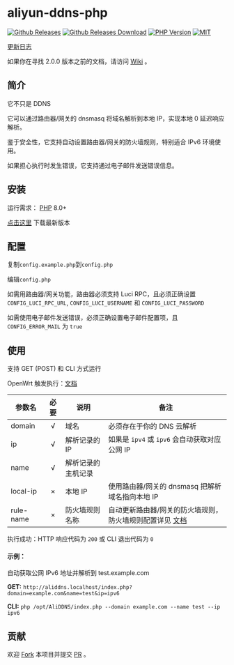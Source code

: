 # aliyun-ddns-php

<a href="https://github.com/Hill-98/aliyun-ddns-php/releases/latest"><img alt="Github Releases" src="https://img.shields.io/github/v/release/Hill-98/aliyun-ddns-php"></a>
<a href="https://github.com/Hill-98/aliyun-ddns-php/releases"><img alt="Github Releases Download" src="https://img.shields.io/github/downloads/Hill-98/aliyun-ddns-php/total"></a>
<a href="https://packagist.org/packages/hill-98/aliyun-ddns-php"><img alt="PHP Version" src="https://img.shields.io/packagist/php-v/hill-98/aliyun-ddns-php"></a>
<a href="https://github.com/Hill-98/aliyun-ddns-php/blob/master/LICENSE"><img alt="MIT" src="https://img.shields.io/github/license/Hill-98/aliyun-ddns-php"></a>

[更新日志](https://github.com/Hill-98/aliyun-ddns-php/blob/master/Changelog.md)

如果你在寻找 2.0.0 版本之前的文档，请访问 [Wiki](https://github.com/Hill-98/aliyun-ddns-php/wiki) 。

## 简介

它不只是 DDNS

它可以通过路由器/网关的 dnsmasq 将域名解析到本地 IP，实现本地 0 延迟响应解析。

鉴于安全性，它支持自动设置路由器/网关的防火墙规则，特别适合 IPv6 环境使用。

如果担心执行时发生错误，它支持通过电子邮件发送错误信息。

## 安装

运行需求： [PHP](https://php.net) 8.0+

[点击这里](https://github.com/Hill-98/aliyun-ddns-php/releases/latest/download/aliyun-ddns-php.zip) 下载最新版本

## 配置

复制`config.example.php`到`config.php`

编辑`config.php`

如需用路由器/网关功能，路由器必须支持 Luci RPC，且必须正确设置 `CONFIG_LUCI_RPC_URL`, `CONFIG_LUCI_USERNAME` 和 `CONFIG_LUCI_PASSWORD`

如需使用电子邮件发送错误，必须正确设置电子邮件配置项，且 `CONFIG_ERROR_MAIL` 为 `true`

## 使用

支持 GET (POST) 和 CLI 方式运行

OpenWrt 触发执行：[文档](https://github.com/Hill-98/aliyun-ddns-php/blob/master/docs/Automation.md)

参数名       | 必要 |        说明      |     备注
------------|:---:|------------------|---------------
domain      |  √  | 域名             | 必须存在于你的 DNS 云解析
ip          |  √  | 解析记录的 IP     | 如果是 `ipv4` 或 `ipv6` 会自动获取对应公网 IP
name        |  √  | 解析记录的主机记录 |
local-ip    |  ×  | 本地 IP          | 使用路由器/网关的 dnsmasq 把解析域名指向本地 IP
rule-name   |  ×  | 防火墙规则名称    | 自动更新路由器/网关的防火墙规则，防火墙规则配置详见 [文档](https://github.com/Hill-98/aliyun-ddns-php/blob/master/docs/FirewallRule.md)

执行成功：HTTP 响应代码为 `200` 或 CLI 退出代码为 `0` 

#### 示例：

自动获取公网 IPv6 地址并解析到 test.example.com

**GET:** `http://aliddns.localhost/index.php?domain=example.com&name=test&ip=ipv6`

**CLI:** `php /opt/AliDDNS/index.php --domain example.com --name test --ip ipv6`

## 贡献

欢迎 [Fork](https://github.com/Hill-98/aliyun-ddns-php/fork) 本项目并提交 [PR](https://github.com/Hill-98/aliyun-ddns-php/pulls) 。
